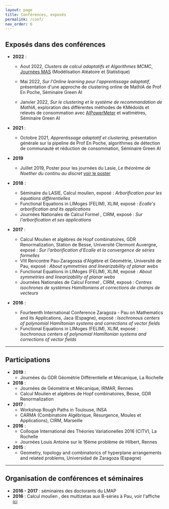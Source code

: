 ```yaml
---
layout: page
title: Conférences, exposés
permalink: /conf/
nav_order: 6
---
```


## Exposés dans des conférences

- **2022** : 
    * Aout 2022, *Clusters de calcul adaptatifs et Algorithmes MCMC*, [Journées MAS](https://mas2022.sciencesconf.org/) (Modélisation Aléatoire et Statistique)
    *   Mai 2022, *Sur l'Online learning pour l'apprentissage adaptatif*, présentation d'une approche de clustering online de MathIA de Prof En Poche, Séminaire Green AI 
    
    * Janvier 2022, *Sur le clustering et le système de recommandation de MathIA*, exploration des différentes méthodes de KMédoids et relevés de consommation avec [AIPowerMeter](https://github.com/GreenAI-Uppa/AIPowerMeter) et wattmètres, Séminaire Green AI 

- **2021** :  
    * Octobre 2021, *Apprentissage adaptatif et clustering*, présentation générale sur la pipeline de Prof En Poche, algorithmes de détection de communauté et réduction de consommation,
    Séminaire Green AI 
- **2019**
    * Juillet 2019, Poster pour les journées du Lasie, *Le théorème de Noether du continu au discret*   [voir le poster](docu/poster_lasie.pdf)

- **2018** : 
    * Séminaire du LASIE, Calcul moulien, exposé : *Arborification pour les équations différentielles*
    * Functional Equations in LIMoges (FELIM), XLIM, exposé : *Ecalle's arborification and its applications*
    * Journées Nationales de Calcul Formel , CIRM, exposé : *Sur l'arborification et ses applications*

- **2017** :
    * Calcul Moulien et algèbres de Hopf combinatoires, GDR Renormalization, Station de Besse, Université Clermont Auvergne, exposé : *Sur l'arborification d'Ecalle et la convergence de séries formelles*
    * VIII Rencontre Pau-Zaragossa d'Algèbre et Géométrie, Université de Pau, exposé : *About symmetries and linearizability of planar webs*
    * Functional Equations in LIMoges (FELIM), XLIM, exposé : *About symmetries and linearizability of planar webs*
    * Journées Nationales de Calcul Formel , CIRM, exposé : *Centres isochrones de systèmes Hamiltoniens et corrections de champs de vecteurs*
    
- **2016** :
    * Fourteenth International Conference Zaragoza - Pau on Mathematics and its Applications, Jaca (Espagne), exposé : *Isochronous centers of polynomial Hamiltonian systems and corrections of vector fields*
    * Functional Equations in LIMoges (FELIM), XLIM, exposé : *Isochronous centers of polynomial Hamiltonian systems and corrections of vector fields*

---- 

## Participations 

- **2019** : 
    * Journées du GDR Géométrie Différentielle et Mécanique, La Rochelle
- **2018** :
    * Journées de Géométrie et Mécanique, IRMAR, Rennes
    * Calcul Moulien et algèbres de Hopf combinatoires, Besse, GDR Renormalization
- **2017** :
    * Workshop Rough Paths in Toulouse, INSA
    * CARMA (Combinatoire Algébrique, Résurgence, Moules et Applications), CIRM, Marseille
- **2016** :
    * Colloque International des Théories Variationelles 2016 (CITV), La Rochelle
    * Journées Louis Antoine sur le 16ème problème de Hilbert, Rennes
- **2015** :
    * Geometry, topology and combinatorics of hyperplane arrangements and related problems, Universidad de Zaragoza (Espagne)

----

## Organisation de conférences et séminaires

- **2016 - 2017** : séminaires des doctorants du LMAP
- **2016** : Calcul moulien , des multizetas aux B-séries à Pau, voir l'affiche [ici](/docu/rencontre-Pau-2016.pdf)
